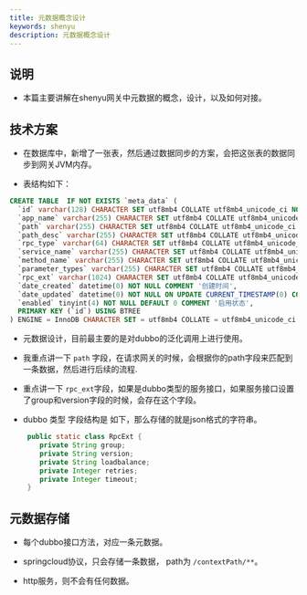 ```yaml
---
title: 元数据概念设计
keywords: shenyu
description: 元数据概念设计
---
```


## 说明

* 本篇主要讲解在shenyu网关中元数据的概念，设计，以及如何对接。

## 技术方案

* 在数据库中，新增了一张表，然后通过数据同步的方案，会把这张表的数据同步到网关JVM内存。

* 表结构如下：
```sql
CREATE TABLE  IF NOT EXISTS `meta_data` (
  `id` varchar(128) CHARACTER SET utf8mb4 COLLATE utf8mb4_unicode_ci NOT NULL COMMENT 'id',
  `app_name` varchar(255) CHARACTER SET utf8mb4 COLLATE utf8mb4_unicode_ci NOT NULL COMMENT '应用名称',
  `path` varchar(255) CHARACTER SET utf8mb4 COLLATE utf8mb4_unicode_ci NOT NULL COMMENT '路径,不能重复',
  `path_desc` varchar(255) CHARACTER SET utf8mb4 COLLATE utf8mb4_unicode_ci NOT NULL COMMENT '路径描述',
  `rpc_type` varchar(64) CHARACTER SET utf8mb4 COLLATE utf8mb4_unicode_ci NOT NULL COMMENT 'rpc类型',
  `service_name` varchar(255) CHARACTER SET utf8mb4 COLLATE utf8mb4_unicode_ci NULL DEFAULT NULL COMMENT '服务名称',
  `method_name` varchar(255) CHARACTER SET utf8mb4 COLLATE utf8mb4_unicode_ci NULL DEFAULT NULL COMMENT '方法名称',
  `parameter_types` varchar(255) CHARACTER SET utf8mb4 COLLATE utf8mb4_unicode_ci NULL DEFAULT NULL COMMENT '参数类型 多个参数类型 逗号隔开',
  `rpc_ext` varchar(1024) CHARACTER SET utf8mb4 COLLATE utf8mb4_unicode_ci NULL DEFAULT NULL COMMENT 'rpc的扩展信息，json格式',
  `date_created` datetime(0) NOT NULL COMMENT '创建时间',
  `date_updated` datetime(0) NOT NULL ON UPDATE CURRENT_TIMESTAMP(0) COMMENT '更新时间',
  `enabled` tinyint(4) NOT NULL DEFAULT 0 COMMENT '启用状态',
  PRIMARY KEY (`id`) USING BTREE
) ENGINE = InnoDB CHARACTER SET = utf8mb4 COLLATE = utf8mb4_unicode_ci ROW_FORMAT = Dynamic;

```

* 元数据设计，目前最主要的是对dubbo的泛化调用上进行使用。

* 我重点讲一下 `path` 字段，在请求网关的时候，会根据你的path字段来匹配到一条数据，然后进行后续的流程.

* 重点讲一下 `rpc_ext`字段，如果是dubbo类型的服务接口，如果服务接口设置了group和version字段的时候，会存在这个字段。

* dubbo 类型 字段结构是 如下，那么存储的就是json格式的字符串。

  ```java
   public static class RpcExt {  
      private String group;
      private String version;
      private String loadbalance;
      private Integer retries;
      private Integer timeout;
   }
  ```

## 元数据存储

* 每个dubbo接口方法，对应一条元数据。

* springcloud协议，只会存储一条数据， path为 `/contextPath/**`。

* http服务，则不会有任何数据。



